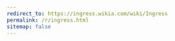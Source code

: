 ```yaml
---
redirect_to: https://ingress.wikia.com/wiki/Ingress
permalink: /r/ingress.html
sitemap: false
---
```

